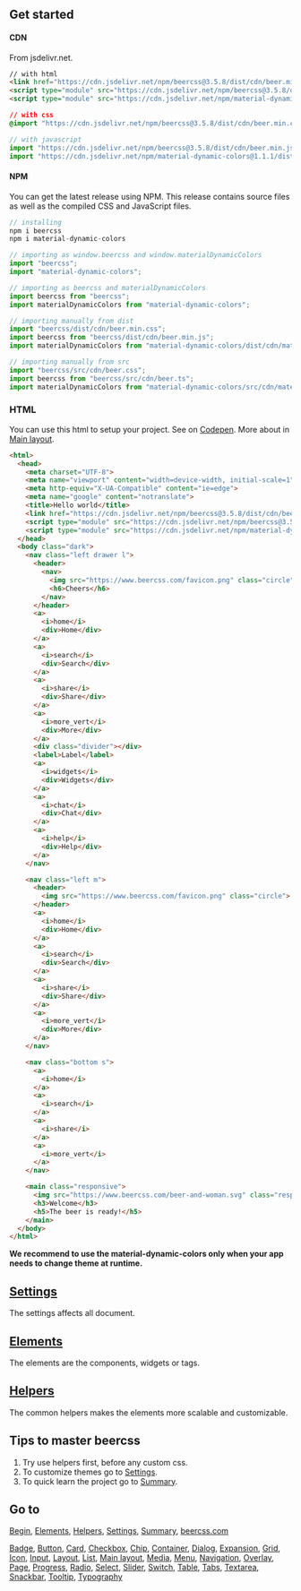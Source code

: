 ## Get started

#### CDN

From jsdelivr.net.

```html
// with html
<link href="https://cdn.jsdelivr.net/npm/beercss@3.5.8/dist/cdn/beer.min.css" rel="stylesheet" />
<script type="module" src="https://cdn.jsdelivr.net/npm/beercss@3.5.8/dist/cdn/beer.min.js"></script>
<script type="module" src="https://cdn.jsdelivr.net/npm/material-dynamic-colors@1.1.1/dist/cdn/material-dynamic-colors.min.js"></script>
```

```css
// with css
@import "https://cdn.jsdelivr.net/npm/beercss@3.5.8/dist/cdn/beer.min.css";
```

```js
// with javascript
import "https://cdn.jsdelivr.net/npm/beercss@3.5.8/dist/cdn/beer.min.js";
import "https://cdn.jsdelivr.net/npm/material-dynamic-colors@1.1.1/dist/cdn/material-dynamic-colors.min.js";
```

#### NPM

You can get the latest release using NPM. This release contains source files as well as the compiled CSS and JavaScript files.

```js
// installing
npm i beercss
npm i material-dynamic-colors
```

```js
// importing as window.beercss and window.materialDynamicColors
import "beercss";
import "material-dynamic-colors";
```

```js
// importing as beercss and materialDynamicColors
import beercss from "beercss";
import materialDynamicColors from "material-dynamic-colors";
```

```js
// importing manually from dist
import "beercss/dist/cdn/beer.min.css";
import beercss from "beercss/dist/cdn/beer.min.js";
import materialDynamicColors from "material-dynamic-colors/dist/cdn/material-dynamic-colors.min.js";
```

```js
// importing manually from src
import "beercss/src/cdn/beer.css";
import beercss from "beercss/src/cdn/beer.ts";
import materialDynamicColors from "material-dynamic-colors/src/cdn/material-dynamic-colors.js";
```

### HTML

You can use this html to setup your project. See on [Codepen](https://codepen.io/leo-bnu/pen/yLKLPxj). More about in [Main layout](MAIN_LAYOUT.md).

```html
<html>
  <head>
    <meta charset="UTF-8">
    <meta name="viewport" content="width=device-width, initial-scale=1">
    <meta http-equiv="X-UA-Compatible" content="ie=edge">
    <meta name="google" content="notranslate">
    <title>Hello world</title>
    <link href="https://cdn.jsdelivr.net/npm/beercss@3.5.8/dist/cdn/beer.min.css" rel="stylesheet">
    <script type="module" src="https://cdn.jsdelivr.net/npm/beercss@3.5.8/dist/cdn/beer.min.js"></script>
    <script type="module" src="https://cdn.jsdelivr.net/npm/material-dynamic-colors@1.1.1/dist/cdn/material-dynamic-colors.min.js"></script>
  </head>
  <body class="dark">
    <nav class="left drawer l">
      <header>
        <nav>
          <img src="https://www.beercss.com/favicon.png" class="circle">
          <h6>Cheers</h6>
        </nav>
      </header>
      <a>
        <i>home</i>
        <div>Home</div>
      </a>
      <a>
        <i>search</i>
        <div>Search</div>
      </a>
      <a>
        <i>share</i>
        <div>Share</div>
      </a>
      <a>
        <i>more_vert</i>
        <div>More</div>
      </a>
      <div class="divider"></div>
      <label>Label</label>
      <a>
        <i>widgets</i>
        <div>Widgets</div>
      </a>
      <a>
        <i>chat</i>
        <div>Chat</div>
      </a>
      <a>
        <i>help</i>
        <div>Help</div>
      </a>  
    </nav>

    <nav class="left m">
      <header>
        <img src="https://www.beercss.com/favicon.png" class="circle">
      </header>
      <a>
        <i>home</i>
        <div>Home</div>
      </a>
      <a>
        <i>search</i>
        <div>Search</div>
      </a>
      <a>
        <i>share</i>
        <div>Share</div>
      </a>
      <a>
        <i>more_vert</i>
        <div>More</div>
      </a>
    </nav>

    <nav class="bottom s">
      <a>
        <i>home</i>
      </a>
      <a>
        <i>search</i>
      </a>
      <a>
        <i>share</i>
      </a>
      <a>
        <i>more_vert</i>
      </a>
    </nav>

    <main class="responsive">
      <img src="https://www.beercss.com/beer-and-woman.svg" class="responsive round">
      <h3>Welcome</h3>
      <h5>The beer is ready!</h5>
    </main>
  </body>
</html>
```

**We recommend to use the material-dynamic-colors only when your app needs to change theme at runtime.**

## [Settings](SETTINGS.md)

The settings affects all document.

## [Elements](ELEMENTS.md)

The elements are the components, widgets or tags.

## [Helpers](HELPERS.md)

The common helpers makes the elements more scalable and customizable.

## Tips to master beercss

1. Try use helpers first, before any custom css.
2. To customize themes go to [Settings](SETTINGS.md).
3. To quick learn the project go to [Summary](SUMMARY.md).

## Go to

[Begin](INDEX.md), [Elements](ELEMENTS.md), [Helpers](HELPERS.md), [Settings](SETTINGS.md), [Summary](SUMMARY.md), [beercss.com](https://www.beercss.com)

[Badge](BADGE.md), [Button](BUTTON.md), [Card](CARD.md), [Checkbox](CHECKBOX.md), [Chip](CHIP.md), [Container](CONTAINER.md), [Dialog](DIALOG.md), [Expansion](EXPANSION.md), [Grid](GRID.md), [Icon](ICON.md), [Input](INPUT.md), [Layout](LAYOUT.md), [List](LIST.md), [Main layout](MAIN_LAYOUT.md), [Media](MEDIA.md), [Menu](MENU.md), [Navigation](NAVIGATION.md), [Overlay](OVERLAY.md), [Page](PAGE.md), [Progress](PROGRESS.md), [Radio](RADIO.md), [Select](SELECT.md), [Slider](SLIDER.md), [Switch](SWITCH.md), [Table](TABLE.md), [Tabs](TABS.md), [Textarea](TEXTAREA.md), [Snackbar](SNACKBAR.md), [Tooltip](TOOLTIP.md), [Typography](TYPOGRAPHY.md)
